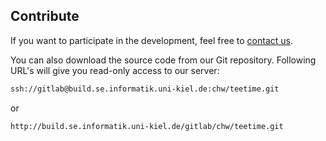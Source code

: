 ## Contribute

If you want to participate in the development, feel free to [contact us](team-list.html). 

You can also download the source code from our Git repository.
Following URL's will give you read-only access to our server:

```xml
ssh://gitlab@build.se.informatik.uni-kiel.de:chw/teetime.git
```

or

```xml
http://build.se.informatik.uni-kiel.de/gitlab/chw/teetime.git
```